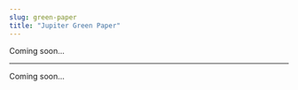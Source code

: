```yaml
---
slug: green-paper
title: "Jupiter Green Paper"
---
```


Coming soon...
<!--truncate-->

---

Coming soon...